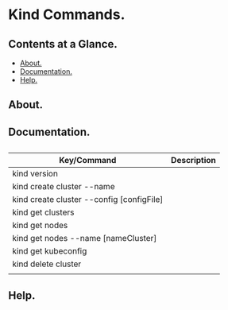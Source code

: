 # Kind Commands.





## Contents at a Glance.
* [About.](#about)
* [Documentation.](#documentation)
* [Help.](#help)





## About.





## Documentation.





##  

| Key/Command                                                        | Description                                                                                                        |
| ------------------------------------------------------------------ | ------------------------------------------------------------------------------------------------------------------ |
| kind version                                                       |                                                                                                                    |
| kind create cluster --name                                         |                                                                                                                    |
| kind create cluster --config [configFile]                          |                                                                                                                    |
| kind get clusters                                                  |                                                                                                                    |
| kind get nodes                                                     |                                                                                                                    |
| kind get nodes --name [nameCluster]                                |                                                                                                                    |
| kind get kubeconfig                                                |                                                                                                                    |
| kind delete cluster                                                |                                                                                                                    |
|                                                                    |                                                                                                                    |





## Help.
